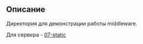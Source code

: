 ## Описание

Директория для демонстрации работы middleware.

Для сервера - [07-static](https://github.com/htmlacademy/intensive-nodejs-api-samples/blob/module-5/module-5/07-static.js)
